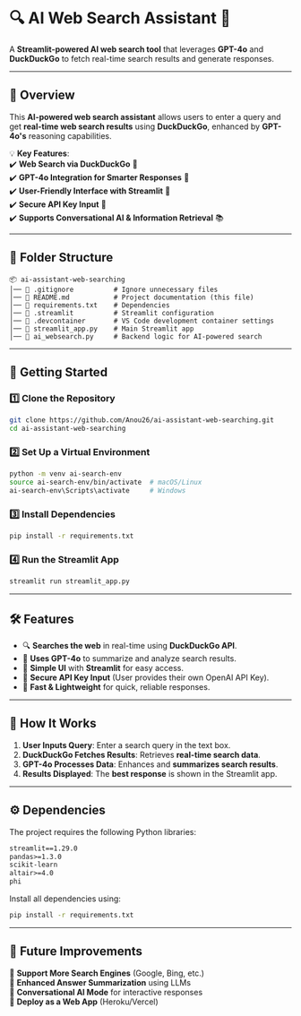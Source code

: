 # **🔍 AI Web Search Assistant** 🤖  
A **Streamlit-powered AI web search tool** that leverages **GPT-4o** and **DuckDuckGo** to fetch real-time search results and generate responses.  

---

## **📌 Overview**
This **AI-powered web search assistant** allows users to enter a query and get **real-time web search results** using **DuckDuckGo**, enhanced by **GPT-4o's** reasoning capabilities.  

💡 **Key Features**:  
✔️ **Web Search via DuckDuckGo** 🦆  
✔️ **GPT-4o Integration for Smarter Responses** 🤖  
✔️ **User-Friendly Interface with Streamlit** 🎨  
✔️ **Secure API Key Input** 🔑  
✔️ **Supports Conversational AI & Information Retrieval** 📚  

---

## **📂 Folder Structure**
```
📦 ai-assistant-web-searching
│── 📜 .gitignore          # Ignore unnecessary files
│── 📜 README.md           # Project documentation (this file)
│── 📜 requirements.txt    # Dependencies
│── 📂 .streamlit          # Streamlit configuration
│── 📂 .devcontainer       # VS Code development container settings
│── 📜 streamlit_app.py    # Main Streamlit app
│── 📜 ai_websearch.py     # Backend logic for AI-powered search
```

---

## **🚀 Getting Started**
### **1️⃣ Clone the Repository**
```bash
git clone https://github.com/Anou26/ai-assistant-web-searching.git
cd ai-assistant-web-searching
```

### **2️⃣ Set Up a Virtual Environment**
```bash
python -m venv ai-search-env
source ai-search-env/bin/activate  # macOS/Linux
ai-search-env\Scripts\activate     # Windows
```

### **3️⃣ Install Dependencies**
```bash
pip install -r requirements.txt
```

### **4️⃣ Run the Streamlit App**
```bash
streamlit run streamlit_app.py
```

---

## **🛠️ Features**
- 🔍 **Searches the web** in real-time using **DuckDuckGo API**.  
- 🤖 **Uses GPT-4o** to summarize and analyze search results.  
- 📜 **Simple UI** with **Streamlit** for easy access.  
- 🔑 **Secure API Key Input** (User provides their own OpenAI API Key).  
- 🚀 **Fast & Lightweight** for quick, reliable responses.  

---

## **📜 How It Works**
1. **User Inputs Query**: Enter a search query in the text box.  
2. **DuckDuckGo Fetches Results**: Retrieves **real-time search data**.  
3. **GPT-4o Processes Data**: Enhances and **summarizes search results**.  
4. **Results Displayed**: The **best response** is shown in the Streamlit app.  

---

## **⚙️ Dependencies**
The project requires the following Python libraries:  
```txt
streamlit==1.29.0
pandas>=1.3.0
scikit-learn
altair>=4.0
phi
```
Install all dependencies using:
```bash
pip install -r requirements.txt
```

---

## **📌 Future Improvements**
🚀 **Support More Search Engines** (Google, Bing, etc.)  
🚀 **Enhanced Answer Summarization** using LLMs  
🚀 **Conversational AI Mode** for interactive responses  
🚀 **Deploy as a Web App** (Heroku/Vercel)  
